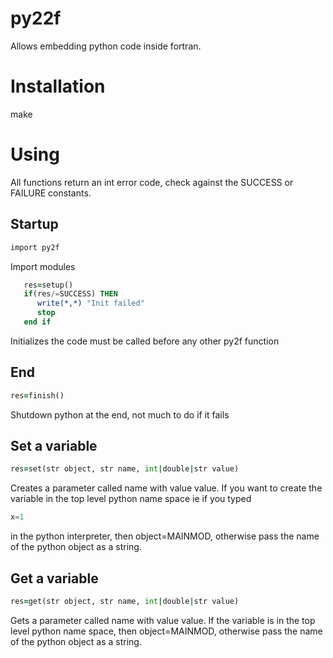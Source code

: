 # py22f

Allows embedding python code inside fortran. 

# Installation
make

# Using
All functions return an int error code, check against the SUCCESS 
or FAILURE constants.

## Startup
````fortran
import py2f
````

Import modules

````fortran
   res=setup()
   if(res/=SUCCESS) THEN
      write(*,*) "Init failed"
      stop
   end if
````

Initializes the code must be called before any other py2f function

## End

````fortran
res=finish()
````

Shutdown python at the end, not much to do if it fails

## Set a variable

````fortran
res=set(str object, str name, int|double|str value)
````
Creates a parameter called name with value value. If
you want to create the variable in the top level python name space
ie if you typed

````python
x=1
````

in the python interpreter, then object=MAINMOD, otherwise pass
the name of the python object as a string.

## Get a variable

````fortran
res=get(str object, str name, int|double|str value)
````

Gets a parameter called name with value value. If
the variable is in the top level python name space, then object=MAINMOD, otherwise pass
the name of the python object as a string.



